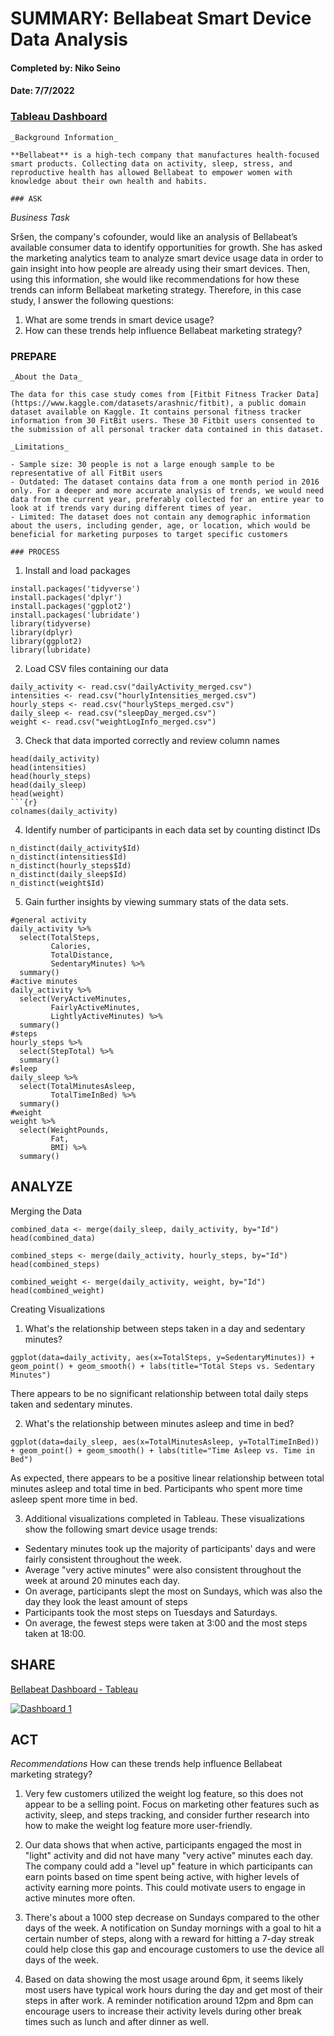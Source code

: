 # SUMMARY: Bellabeat Smart Device Data Analysis
#### Completed by: Niko Seino
#### Date: 7/7/2022
### [Tableau Dashboard](https://public.tableau.com/views/BellabeatCaseStudy_16572546536690/Dashboard1?:language=en-US&:display_count=n&:origin=viz_share_link)
```
_Background Information_

**Bellabeat** is a high-tech company that manufactures health-focused smart products. Collecting data on activity, sleep, stress, and reproductive health has allowed Bellabeat to empower women with knowledge about their own health and habits. 

### ASK
```
_Business Task_

Sršen, the company's cofounder, would like an analysis of Bellabeat’s available consumer data to identify opportunities for growth. She has asked the marketing analytics team to analyze smart device usage data in order to gain insight into how people are already using their smart devices. Then, using this information, she would like recommendations for how these trends can inform Bellabeat marketing strategy. Therefore, in this case study, I answer the following questions:

1. What are some trends in smart device usage?
2. How can these trends help influence Bellabeat marketing strategy?

### PREPARE
```
_About the Data_

The data for this case study comes from [Fitbit Fitness Tracker Data](https://www.kaggle.com/datasets/arashnic/fitbit), a public domain dataset available on Kaggle. It contains personal fitness tracker information from 30 FitBit users. These 30 Fitbit users consented to the submission of all personal tracker data contained in this dataset. 

_Limitations_

- Sample size: 30 people is not a large enough sample to be representative of all FitBit users
- Outdated: The dataset contains data from a one month period in 2016 only. For a deeper and more accurate analysis of trends, we would need data from the current year, preferably collected for an entire year to look at if trends vary during different times of year. 
- Limited: The dataset does not contain any demographic information about the users, including gender, age, or location, which would be beneficial for marketing purposes to target specific customers

### PROCESS
```
1. Install and load packages
```{r}
install.packages('tidyverse')
install.packages('dplyr')
install.packages('ggplot2')
install.packages('lubridate')
library(tidyverse) 
library(dplyr) 
library(ggplot2) 
library(lubridate) 
```
2. Load CSV files containing our data
```{r}
daily_activity <- read.csv("dailyActivity_merged.csv")
intensities <- read.csv("hourlyIntensities_merged.csv")
hourly_steps <- read.csv("hourlySteps_merged.csv")
daily_sleep <- read.csv("sleepDay_merged.csv")
weight <- read.csv("weightLogInfo_merged.csv")
```
3. Check that data imported correctly and review column names
```{r}
head(daily_activity)
head(intensities)
head(hourly_steps)
head(daily_sleep)
head(weight)
```{r}
colnames(daily_activity)
```
4. Identify number of participants in each data set by counting distinct IDs
```{r}
n_distinct(daily_activity$Id)
n_distinct(intensities$Id)
n_distinct(hourly_steps$Id)
n_distinct(daily_sleep$Id)
n_distinct(weight$Id)
```
5. Gain further insights by viewing summary stats of the data sets.

```{r}
#general activity
daily_activity %>%  
  select(TotalSteps,
         Calories,
         TotalDistance,
         SedentaryMinutes) %>%
  summary()
#active minutes
daily_activity %>%  
  select(VeryActiveMinutes, 
         FairlyActiveMinutes, 
         LightlyActiveMinutes) %>%
  summary()
#steps
hourly_steps %>% 
  select(StepTotal) %>% 
  summary()
#sleep
daily_sleep %>% 
  select(TotalMinutesAsleep,
         TotalTimeInBed) %>% 
  summary()
#weight
weight %>% 
  select(WeightPounds,
         Fat,
         BMI) %>% 
  summary()
```

## ANALYZE
Merging the Data
```{r}
combined_data <- merge(daily_sleep, daily_activity, by="Id")
head(combined_data)
```
```{r}
combined_steps <- merge(daily_activity, hourly_steps, by="Id")
head(combined_steps)
```
```{r}
combined_weight <- merge(daily_activity, weight, by="Id")
head(combined_weight)
```
Creating Visualizations
1. What's the relationship between steps taken in a day and sedentary minutes?
```{r}
ggplot(data=daily_activity, aes(x=TotalSteps, y=SedentaryMinutes)) + geom_point() + geom_smooth() + labs(title="Total Steps vs. Sedentary Minutes")
```
There appears to be no significant relationship between total daily steps taken and sedentary minutes. 

2. What's the relationship between minutes asleep and time in bed?
```{r}
ggplot(data=daily_sleep, aes(x=TotalMinutesAsleep, y=TotalTimeInBed)) + geom_point() + geom_smooth() + labs(title="Time Asleep vs. Time in Bed")
```
As expected, there appears to be a positive linear relationship between total minutes asleep and total time in bed. Participants who spent more time asleep spent more time in bed. 

3. Additional visualizations completed in Tableau. 
These visualizations show the following smart device usage trends:
- Sedentary minutes took up the majority of participants' days and were fairly consistent throughout the week.
- Average "very active minutes" were also consistent throughout the week at around 20 minutes each day.
- On average, participants slept the most on Sundays, which was also the day they look the least amount of steps
- Participants took the most steps on Tuesdays and Saturdays.
- On average, the fewest steps were taken at 3:00 and the most steps taken at 18:00.

## SHARE
[Bellabeat Dashboard - Tableau](https://public.tableau.com/views/BellabeatCaseStudy_16572546536690/Dashboard1?:language=en-US&:display_count=n&:origin=viz_share_link)
<div class='tableauPlaceholder' id='viz1657267313918' style='position: relative'><noscript><a href='#'><img alt='Dashboard 1 ' src='https:&#47;&#47;public.tableau.com&#47;static&#47;images&#47;Be&#47;BellabeatCaseStudy_16572546536690&#47;Dashboard1&#47;1_rss.png' style='border: none' /></a></noscript><object class='tableauViz'  style='display:none;'><param name='host_url' value='https%3A%2F%2Fpublic.tableau.com%2F' /> <param name='embed_code_version' value='3' /> <param name='site_root' value='' /><param name='name' value='BellabeatCaseStudy_16572546536690&#47;Dashboard1' /><param name='tabs' value='no' /><param name='toolbar' value='yes' /><param name='static_image' value='https:&#47;&#47;public.tableau.com&#47;static&#47;images&#47;Be&#47;BellabeatCaseStudy_16572546536690&#47;Dashboard1&#47;1.png' /> <param name='animate_transition' value='yes' /><param name='display_static_image' value='yes' /><param name='display_spinner' value='yes' /><param name='display_overlay' value='yes' /><param name='display_count' value='yes' /><param name='language' value='en-US' /></object></div>     

## ACT
_Recommendations_
How can these trends help influence Bellabeat marketing strategy?

1. Very few customers utilized the weight log feature, so this does not appear to be a selling point. Focus on marketing other features such as activity, sleep, and steps tracking, and consider further research into how to make the weight log feature more user-friendly.

2. Our data shows that when active, participants engaged the most in "light" activity and did not have many "very active" minutes each day. The company could add a "level up" feature in which participants can earn points based on time spent being active, with higher levels of activity earning more points. This could motivate users to engage in active minutes more often.

3. There's about a 1000 step decrease on Sundays compared to the other days of the week. A notification on Sunday mornings with a goal to hit a certain number of steps, along with a reward for hitting a 7-day streak could help close this gap and encourage customers to use the device all days of the week.

4. Based on data showing the most usage around 6pm, it seems likely most users have typical work hours during the day and get most of their steps in after work. A reminder notification around 12pm and 8pm can encourage users to increase their activity levels during other break times such as lunch and after dinner as well. 

